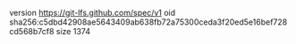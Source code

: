 version https://git-lfs.github.com/spec/v1
oid sha256:c5dbd42908ae5643409ab638fb72a75300ceda3f20ed5e16bef728cd568b7cf8
size 1374
